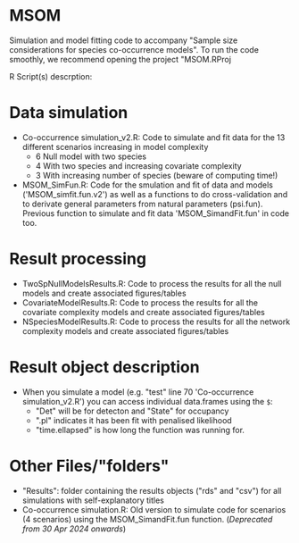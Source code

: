 # MSOM
Simulation and model fitting code to accompany "Sample size considerations for species co-occurrence models".
To run the code smoothly, we recommend opening the project "MSOM.RProj

R Script(s) descrption:
# Data simulation
 - Co-occurrence simulation_v2.R: Code to simulate and fit data for the 13 different scenarios increasing in model complexity
	- 6 Null model with two species
	- 4 With two species and increasing covariate complexity
	- 3 With increasing number of species (beware of computing time!)
 - MSOM_SimFun.R: Code for the smulation and fit of data and models ('MSOM_simfit.fun.v2') as well as a functions to do cross-validation
		  and to derivate general parameters from natural parameters (psi.fun). 
		  Previous function to simulate and fit data 'MSOM_SimandFit.fun' in code too. 

# Result processing
 - TwoSpNullModelsResults.R: Code to process the results for all the null models and create associated figures/tables
 - CovariateModelResults.R: Code to process the results for all the covariate complexity models and create associated figures/tables
 - NSpeciesModelResults.R: Code to process the results for all the network complexity models and create associated figures/tables

# Result object description
 - When you simulate a model (e.g. "test" line 70 'Co-occurrence simulation_v2.R') you can access individual data.frames using the `$`:
	- "Det" will be for detecton and "State" for occupancy
	- ".pl" indicates it has been fit with penalised likelihood
	- "time.ellapsed" is how long the function was running for.

# Other Files/"folders"

 - "Results": folder containing the results objects ("rds" and "csv") for all simulations with self-explanatory titles
 - Co-occurrence simulation.R: Old version to simulate code for scenarios (4 scenarios) using the MSOM_SimandFit.fun function. (_Deprecated from 30 Apr 2024 onwards_) 


